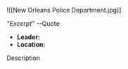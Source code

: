 
![[New Orleans Police Department.jpg]]

*"Excerpt"* --Quote

* **Leader:**
* **Location:**

Description